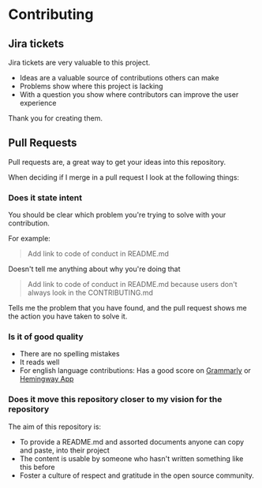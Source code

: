 # Contributing

## Jira tickets

Jira tickets are very valuable to this project.

* Ideas are a valuable source of contributions others can make
* Problems show where this project is lacking
* With a question you show where contributors can improve the user experience

Thank you for creating them.

## Pull Requests

Pull requests are, a great way to get your ideas into this repository.

When deciding if I merge in a pull request I look at the following things:

### Does it state intent

You should be clear which problem you're trying to solve with your contribution.

For example:

> Add link to code of conduct in README.md

Doesn't tell me anything about why you're doing that

> Add link to code of conduct in README.md because users don't always look in the CONTRIBUTING.md

Tells me the problem that you have found, and the pull request shows me the action you have taken to solve it.

### Is it of good quality

* There are no spelling mistakes
* It reads well
* For english language contributions: Has a good score on [Grammarly](https://www.grammarly.com) or [Hemingway App](https://www.hemingwayapp.com/)

### Does it move this repository closer to my vision for the repository

The aim of this repository is:

* To provide a README.md and assorted documents anyone can copy and paste, into their project
* The content is usable by someone who hasn't written something like this before
* Foster a culture of respect and gratitude in the open source community.

